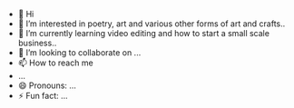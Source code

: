- 👋 Hi
- 👀 I’m interested in poetry, art and various other forms of art and crafts..
- 🌱 I’m currently learning video editing and how to start a small scale business..
- 💞️ I’m looking to collaborate on ...
- 📫 How to reach me
- ...
- 😄 Pronouns: ...
- ⚡ Fun fact: ...

<!---
Notsopessimist/Notsopessimist is a ✨ special ✨ repository because its `README.md` (this file) appears on your GitHub profile.
You can click the Preview link to take a look at your changes.
--->
